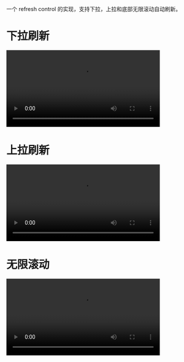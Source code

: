 一个 refresh control 的实现，支持下拉，上拉和底部无限滚动自动刷新。

# 下拉刷新

<video width="400" controls>
	<source src="res/pull.mp4">
</video>

# 上拉刷新
<video width="400" controls>
	<source src="res/footer_pull.mp4">
</video>

# 无限滚动
<video width="400" controls>
	<source src="res/infinite_footer.mp4">
</video>